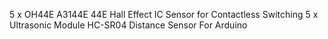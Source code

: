 5 x OH44E A3144E 44E Hall Effect IC Sensor for Contactless Switching
5 x Ultrasonic Module HC-SR04 Distance Sensor For Arduino
